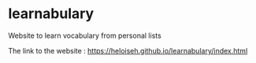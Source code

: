 # learnabulary

Website to learn vocabulary from personal lists

The link to the website : https://heloiseh.github.io/learnabulary/index.html
